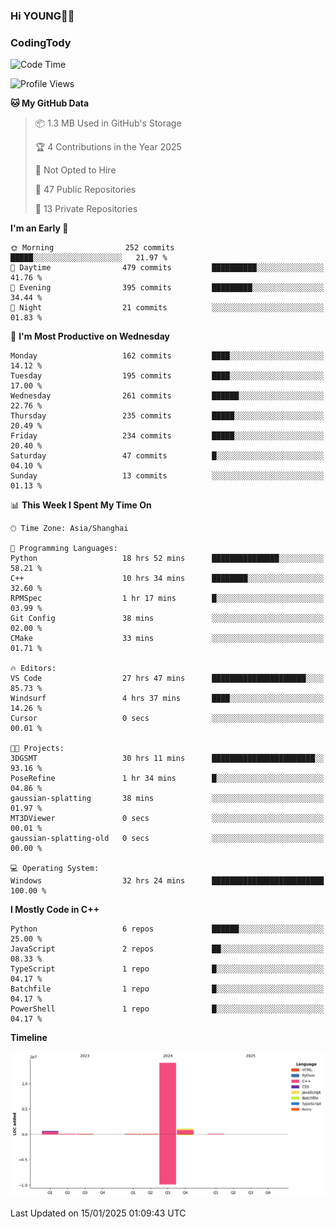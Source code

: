 <!--
**IHKYoung/IHKYoung** is a ✨ _special_ ✨ repository because its `README.md` (this file) appears on your GitHub profile.

Here are some ideas to get you started:

- 🔭 I’m currently working on ...
- 🌱 I’m currently learning ...
- 👯 I’m looking to collaborate on ...
- 🤔 I’m looking for help with ...
- 💬 Ask me about ...
- 📫 How to reach me: ...
- 😄 Pronouns: ...
- ⚡ Fun fact: ...
-->

### Hi YOUNG👋🏻


### CodingTody
<!--START_SECTION:waka-->
![Code Time](http://img.shields.io/badge/Code%20Time-680%20hrs%2019%20mins-blue)

![Profile Views](http://img.shields.io/badge/Profile%20Views-0-blue)

**🐱 My GitHub Data** 

> 📦 1.3 MB Used in GitHub's Storage 
 > 
> 🏆 4 Contributions in the Year 2025
 > 
> 🚫 Not Opted to Hire
 > 
> 📜 47 Public Repositories 
 > 
> 🔑 13 Private Repositories 
 > 
**I'm an Early 🐤** 

```text
🌞 Morning                252 commits         █████░░░░░░░░░░░░░░░░░░░░   21.97 % 
🌆 Daytime                479 commits         ██████████░░░░░░░░░░░░░░░   41.76 % 
🌃 Evening                395 commits         █████████░░░░░░░░░░░░░░░░   34.44 % 
🌙 Night                  21 commits          ░░░░░░░░░░░░░░░░░░░░░░░░░   01.83 % 
```
📅 **I'm Most Productive on Wednesday** 

```text
Monday                   162 commits         ████░░░░░░░░░░░░░░░░░░░░░   14.12 % 
Tuesday                  195 commits         ████░░░░░░░░░░░░░░░░░░░░░   17.00 % 
Wednesday                261 commits         ██████░░░░░░░░░░░░░░░░░░░   22.76 % 
Thursday                 235 commits         █████░░░░░░░░░░░░░░░░░░░░   20.49 % 
Friday                   234 commits         █████░░░░░░░░░░░░░░░░░░░░   20.40 % 
Saturday                 47 commits          █░░░░░░░░░░░░░░░░░░░░░░░░   04.10 % 
Sunday                   13 commits          ░░░░░░░░░░░░░░░░░░░░░░░░░   01.13 % 
```


📊 **This Week I Spent My Time On** 

```text
🕑︎ Time Zone: Asia/Shanghai

💬 Programming Languages: 
Python                   18 hrs 52 mins      ███████████████░░░░░░░░░░   58.21 % 
C++                      10 hrs 34 mins      ████████░░░░░░░░░░░░░░░░░   32.60 % 
RPMSpec                  1 hr 17 mins        █░░░░░░░░░░░░░░░░░░░░░░░░   03.99 % 
Git Config               38 mins             ░░░░░░░░░░░░░░░░░░░░░░░░░   02.00 % 
CMake                    33 mins             ░░░░░░░░░░░░░░░░░░░░░░░░░   01.71 % 

🔥 Editors: 
VS Code                  27 hrs 47 mins      █████████████████████░░░░   85.73 % 
Windsurf                 4 hrs 37 mins       ████░░░░░░░░░░░░░░░░░░░░░   14.26 % 
Cursor                   0 secs              ░░░░░░░░░░░░░░░░░░░░░░░░░   00.01 % 

🐱‍💻 Projects: 
3DGSMT                   30 hrs 11 mins      ███████████████████████░░   93.16 % 
PoseRefine               1 hr 34 mins        █░░░░░░░░░░░░░░░░░░░░░░░░   04.86 % 
gaussian-splatting       38 mins             ░░░░░░░░░░░░░░░░░░░░░░░░░   01.97 % 
MT3DViewer               0 secs              ░░░░░░░░░░░░░░░░░░░░░░░░░   00.01 % 
gaussian-splatting-old   0 secs              ░░░░░░░░░░░░░░░░░░░░░░░░░   00.00 % 

💻 Operating System: 
Windows                  32 hrs 24 mins      █████████████████████████   100.00 % 
```

**I Mostly Code in C++** 

```text
Python                   6 repos             ██████░░░░░░░░░░░░░░░░░░░   25.00 % 
JavaScript               2 repos             ██░░░░░░░░░░░░░░░░░░░░░░░   08.33 % 
TypeScript               1 repo              █░░░░░░░░░░░░░░░░░░░░░░░░   04.17 % 
Batchfile                1 repo              █░░░░░░░░░░░░░░░░░░░░░░░░   04.17 % 
PowerShell               1 repo              █░░░░░░░░░░░░░░░░░░░░░░░░   04.17 % 
```



**Timeline**

![Lines of Code chart](https://raw.githubusercontent.com/IHKYoung/IHKYoung/baseline/assets/bar_graph.png)


 Last Updated on 15/01/2025 01:09:43 UTC
<!--END_SECTION:waka-->
